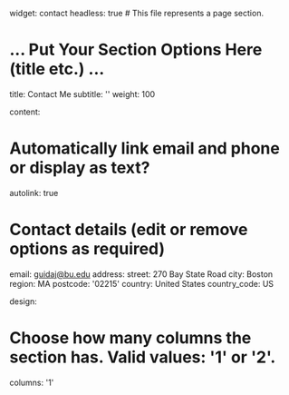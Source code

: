 widget: contact
headless: true  # This file represents a page section.

# ... Put Your Section Options Here (title etc.) ...
title: Contact Me
subtitle: ''
weight: 100

content:
  # Automatically link email and phone or display as text?
  autolink: true

  # Contact details (edit or remove options as required)
  email: guidaj@bu.edu
  address:
    street: 270 Bay State Road
    city: Boston
    region: MA
    postcode: '02215'
    country: United States
    country_code: US
  
design:
  # Choose how many columns the section has. Valid values: '1' or '2'.
  columns: '1'

